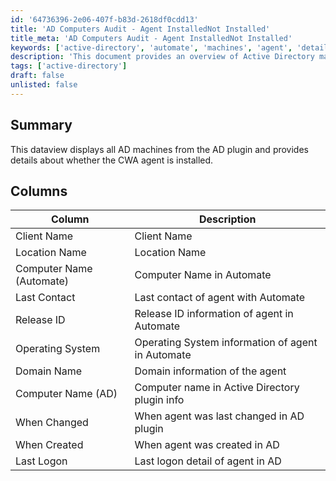 ```yaml
---
id: '64736396-2e06-407f-b83d-2618df0cdd13'
title: 'AD Computers Audit - Agent InstalledNot Installed'
title_meta: 'AD Computers Audit - Agent InstalledNot Installed'
keywords: ['active-directory', 'automate', 'machines', 'agent', 'details']
description: 'This document provides an overview of Active Directory machines using the AD plugin in ConnectWise Automate, detailing the installation status of the CWA agent and other relevant information.'
tags: ['active-directory']
draft: false
unlisted: false
---
```


## Summary

This dataview displays all AD machines from the AD plugin and provides details about whether the CWA agent is installed.

## Columns

| Column                             | Description                                         |
|------------------------------------|-----------------------------------------------------|
| Client Name                        | Client Name                                         |
| Location Name                      | Location Name                                       |
| Computer Name (Automate)          | Computer Name in Automate                           |
| Last Contact                       | Last contact of agent with Automate                 |
| Release ID                         | Release ID information of agent in Automate         |
| Operating System                   | Operating System information of agent in Automate    |
| Domain Name                        | Domain information of the agent                     |
| Computer Name (AD)                | Computer name in Active Directory plugin info       |
| When Changed                       | When agent was last changed in AD plugin            |
| When Created                       | When agent was created in AD                        |
| Last Logon                         | Last logon detail of agent in AD                    |



